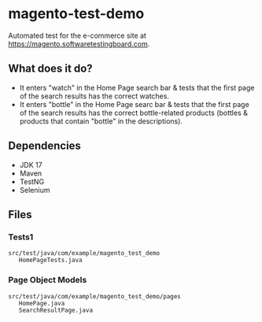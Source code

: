 # magento-test-demo

Automated test for the e-commerce site at https://magento.softwaretestingboard.com.

## What does it do?
- It enters "watch" in the Home Page search bar & tests that the first page of the search results has the correct watches.
- It enters "bottle" in the Home Page searc bar & tests that the first page of the search results has the correct bottle-related products (bottles & products that contain "bottle" in the descriptions).

## Dependencies
- JDK 17
- Maven
- TestNG
- Selenium

## Files
### Tests1
```
src/test/java/com/example/magento_test_demo 
   HomePageTests.java  
```
### Page Object Models
```
src/test/java/com/example/magento_test_demo/pages
   HomePage.java
   SearchResultPage.java
```